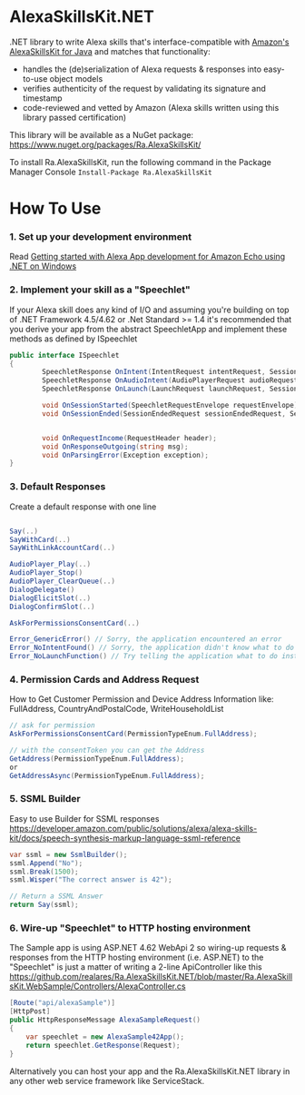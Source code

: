 # AlexaSkillsKit.NET
.NET library to write Alexa skills that's interface-compatible with [Amazon's AlexaSkillsKit for Java](https://github.com/amzn/alexa-skills-kit-java) and matches that functionality:
* handles the (de)serialization of Alexa requests & responses into easy-to-use object models
* verifies authenticity of the request by validating its signature and timestamp
* code-reviewed and vetted by Amazon (Alexa skills written using this library passed certification)

This library will be available as a NuGet package: https://www.nuget.org/packages/Ra.AlexaSkillsKit/

To install Ra.AlexaSkillsKit, run the following command in the Package Manager Console
``
Install-Package Ra.AlexaSkillsKit
``


# How To Use

### 1. Set up your development environment

Read [Getting started with Alexa App development for Amazon Echo using .NET on Windows](https://freebusy.io/blog/getting-started-with-alexa-app-development-for-amazon-echo-using-dot-net)

### 2. Implement your skill as a "Speechlet"

If your Alexa skill does any kind of I/O and assuming you're building on top of .NET Framework 4.5/4.62 or .Net Standard >= 1.4 it's recommended that you derive your app from the abstract SpeechletApp and implement these methods as defined by ISpeechlet
   

```csharp
public interface ISpeechlet
{
        SpeechletResponse OnIntent(IntentRequest intentRequest, Session session, Context context);
        SpeechletResponse OnAudioIntent(AudioPlayerRequest audioRequest, Session session, Context context);
        SpeechletResponse OnLaunch(LaunchRequest launchRequest, Session session, Context context);

        void OnSessionStarted(SpeechletRequestEnvelope requestEnvelope);
        void OnSessionEnded(SessionEndedRequest sessionEndedRequest, Session session, Context context);


        void OnRequestIncome(RequestHeader header);
        void OnResponseOutgoing(string msg);
        void OnParsingError(Exception exception);
}
```
### 3. Default Responses
  
Create a default response with one line
```csharp

Say(..)
SayWithCard(..)
SayWithLinkAccountCard(..)

AudioPlayer_Play(..)
AudioPlayer_Stop()
AudioPlayer_ClearQueue(..)
DialogDelegate()
DialogElicitSlot(..)
DialogConfirmSlot(..)

AskForPermissionsConsentCard(..)

Error_GenericError() // Sorry, the application encountered an error
Error_NoIntentFound() // Sorry, the application didn't know what to do with that intent
Error_NoLaunchFunction() // Try telling the application what to do instead of opening it

```

### 4. Permission Cards and Address Request
  
How to Get Customer Permission and Device Address Information like: FullAddress, CountryAndPostalCode, WriteHouseholdList
```csharp
// ask for permission 
AskForPermissionsConsentCard(PermissionTypeEnum.FullAddress);

// with the consentToken you can get the Address
GetAddress(PermissionTypeEnum.FullAddress);
or
GetAddressAsync(PermissionTypeEnum.FullAddress);
```

### 5. SSML Builder
Easy to use Builder for SSML responses
https://developer.amazon.com/public/solutions/alexa/alexa-skills-kit/docs/speech-synthesis-markup-language-ssml-reference

```csharp
var ssml = new SsmlBuilder();
ssml.Append("No");
ssml.Break(1500);
ssml.Wisper("The correct answer is 42");

// Return a SSML Answer
return Say(ssml);         
```

### 6. Wire-up "Speechlet" to HTTP hosting environment

The Sample app is using ASP.NET 4.62 WebApi 2 so wiring-up requests & responses from the HTTP hosting environment (i.e. ASP.NET) to the "Speechlet" is just a matter of writing a 2-line ApiController like this 
https://github.com/realares/Ra.AlexaSkillsKit.NET/blob/master/Ra.AlexaSkillsKit.WebSample/Controllers/AlexaController.cs

```csharp
[Route("api/alexaSample")]
[HttpPost]
public HttpResponseMessage AlexaSampleRequest()
{
	var speechlet = new AlexaSample42App();
	return speechlet.GetResponse(Request);
}

```

Alternatively you can host your app and the Ra.AlexaSkillsKit.NET library in any other web service framework like ServiceStack.

